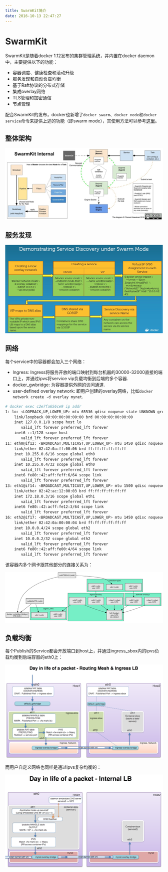 ```yaml
---
title: SwarmKit简介
date: 2016-10-13 22:47:27
---
```


# SwarmKit

SwarmKit是随着docker 1.12发布的集群管理系统，并内置在docker daemon中，主要提供以下的功能：

- 容器调度、健康检查和滚动升级
- 服务发现和自动负载均衡
- 基于Raft协议的分布式存储
- 集成overlay网络
- TLS管理和加密通信
- 节点管理

配合SwarmKit的发布，docker也新增了`docker swarm`、`docker node`和`docker service`命令来提供上述的功能（即swarm mode），其使用方法可以参考[这里](http://feisky.xyz/2016/06/24/Play-with-docker-v1-12/)。

## 整体架构

![](/images/14773867932879.jpg)

## 服务发现

![](/images/14773925013757.jpg)


## 网络

每个service中的容器都会加入三个网络：

- Ingress: Ingress将服务开放的端口映射到每台机器的30000-32000直接的端口上，并通过ipvs将service vip负载均衡到后端的多个容器.
- docker_gwbridge: 为容器提供外网的访问通道.
- user-defined overlay network: 即用户创建的overlay网络，比如`docker network create -d overlay mynet`.

```sh
# docker exec c2e7fa656ce9 ip addr
1: lo: <LOOPBACK,UP,LOWER_UP> mtu 65536 qdisc noqueue state UNKNOWN group default 
    link/loopback 00:00:00:00:00:00 brd 00:00:00:00:00:00
    inet 127.0.0.1/8 scope host lo
       valid_lft forever preferred_lft forever
    inet6 ::1/128 scope host 
       valid_lft forever preferred_lft forever
11: eth0@if12: <BROADCAST,MULTICAST,UP,LOWER_UP> mtu 1450 qdisc noqueue state UP group default 
    link/ether 02:42:0a:ff:00:06 brd ff:ff:ff:ff:ff:ff
    inet 10.255.0.6/16 scope global eth0
       valid_lft forever preferred_lft forever
    inet 10.255.0.4/32 scope global eth0
       valid_lft forever preferred_lft forever
    inet6 fe80::42:aff:feff:6/64 scope link 
       valid_lft forever preferred_lft forever
13: eth1@if14: <BROADCAST,MULTICAST,UP,LOWER_UP> mtu 1500 qdisc noqueue state UP group default 
    link/ether 02:42:ac:12:00:03 brd ff:ff:ff:ff:ff:ff
    inet 172.18.0.3/16 scope global eth1
       valid_lft forever preferred_lft forever
    inet6 fe80::42:acff:fe12:3/64 scope link 
       valid_lft forever preferred_lft forever
16: eth2@if17: <BROADCAST,MULTICAST,UP,LOWER_UP> mtu 1450 qdisc noqueue state UP group default 
    link/ether 02:42:0a:00:00:04 brd ff:ff:ff:ff:ff:ff
    inet 10.0.0.4/24 scope global eth2
       valid_lft forever preferred_lft forever
    inet 10.0.0.2/32 scope global eth2
       valid_lft forever preferred_lft forever
    inet6 fe80::42:aff:fe00:4/64 scope link 
       valid_lft forever preferred_lft forever
```

该容器内多个网卡跟其他部分的连接关系为：

![](/images/14773987193442.jpg)

## 负载均衡

每个Publish的Service都会开放端口到host上，并通过ingress_sbox内的ipvs负载均衡到后端容器的eth0上：

![3](/images/3-3.png)

而用户自定义网络也同样是通过ipvs复杂均衡的： 

![4](/images/4-1.png)

